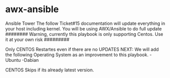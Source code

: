 # awx-ansible
Ansible Tower The follow Ticket#15 documentation will update everything in your host including kernel. You will be using AWX/Ansible to do full update ######## Warning, currently this playbook is only supporting Centos. Use it at your own risk #########

Only CENTOS
Restartes even if there are no UPDATES
NEXT: We will add the following Operating System as an improvement to this playbook. -Ubuntu -Dabian

CENTOS
Skips if its already latest version.
